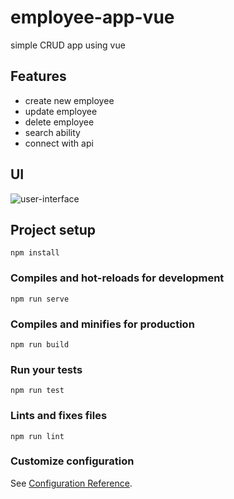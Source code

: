 # employee-app-vue

simple CRUD app using vue

## Features

- create new employee
- update employee
- delete employee
- search ability
- connect with api

## UI

![user-interface](https://i.ibb.co/8KTPX9w/Screenshot-11.png)

## Project setup

```
npm install
```

### Compiles and hot-reloads for development

```
npm run serve
```

### Compiles and minifies for production

```
npm run build
```

### Run your tests

```
npm run test
```

### Lints and fixes files

```
npm run lint
```

### Customize configuration

See [Configuration Reference](https://cli.vuejs.org/config/).
